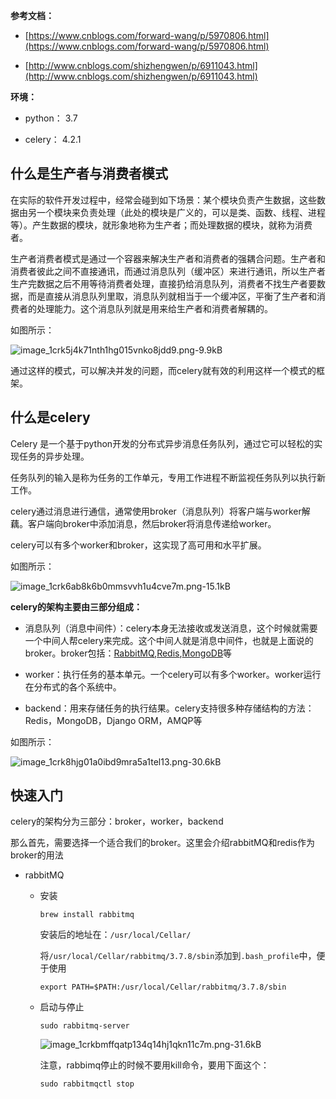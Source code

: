 **参考文档：**

- [https://www.cnblogs.com/forward-wang/p/5970806.html](https://www.cnblogs.com/forward-wang/p/5970806.html)

- [http://www.cnblogs.com/shizhengwen/p/6911043.html](http://www.cnblogs.com/shizhengwen/p/6911043.html)

**环境：**

- python： 3.7

- celery： 4.2.1


## 什么是生产者与消费者模式

在实际的软件开发过程中，经常会碰到如下场景：某个模块负责产生数据，这些数据由另一个模块来负责处理（此处的模块是广义的，可以是类、函数、线程、进程等）。产生数据的模块，就形象地称为生产者；而处理数据的模块，就称为消费者。

生产者消费者模式是通过一个容器来解决生产者和消费者的强耦合问题。生产者和消费者彼此之间不直接通讯，而通过消息队列（缓冲区）来进行通讯，所以生产者生产完数据之后不用等待消费者处理，直接扔给消息队列，消费者不找生产者要数据，而是直接从消息队列里取，消息队列就相当于一个缓冲区，平衡了生产者和消费者的处理能力。这个消息队列就是用来给生产者和消费者解耦的。

如图所示：

![image_1crk5j4k71nth1hg015vnko8jdd9.png-9.9kB](http://static.zybuluo.com/chuxiaoyi/zxy45sv0m24dmt85rkhdyubt/image_1crk5j4k71nth1hg015vnko8jdd9.png)

通过这样的模式，可以解决并发的问题，而celery就有效的利用这样一个模式的框架。

## 什么是celery

Celery 是一个基于python开发的分布式异步消息任务队列，通过它可以轻松的实现任务的异步处理。

任务队列的输入是称为任务的工作单元，专用工作进程不断监视任务队列以执行新工作。

celery通过消息进行通信，通常使用broker（消息队列）将客户端与worker解藕。客户端向broker中添加消息，然后broker将消息传递给worker。

celery可以有多个worker和broker，这实现了高可用和水平扩展。

如图所示：

![image_1crk6ab8k6b0mmsvvh1u4cve7m.png-15.1kB](http://static.zybuluo.com/chuxiaoyi/mbrw4uzxh97cv8tllr5awxt6/image_1crk6ab8k6b0mmsvvh1u4cve7m.png)

**celery的架构主要由三部分组成：**

- 消息队列（消息中间件）：celery本身无法接收或发送消息，这个时候就需要一个中间人帮celery来完成。这个中间人就是消息中间件，也就是上面说的broker。broker包括：[RabbitMQ](http://www.rabbitmq.com/documentation.html),[Redis](http://www.redis.net.cn/tutorial/3501.html),[MongoDB](https://www.mongodb.com/)等

- worker：执行任务的基本单元。一个celery可以有多个worker。worker运行在分布式的各个系统中。

- backend：用来存储任务的执行结果。celery支持很多种存储结构的方法：Redis，MongoDB，Django ORM，AMQP等

如图所示：

![image_1crk8hjg01a0ibd9mra5a1tel13.png-30.6kB](http://static.zybuluo.com/chuxiaoyi/togusggtlnyqudkyc1a9304l/image_1crk8hjg01a0ibd9mra5a1tel13.png)


## 快速入门

celery的架构分为三部分：broker，worker，backend

那么首先，需要选择一个适合我们的broker。这里会介绍rabbitMQ和redis作为broker的用法

- rabbitMQ

	- 安装

		```
		brew install rabbitmq
		```
	
		安装后的地址在：`/usr/local/Cellar/`

		将`/usr/local/Cellar/rabbitmq/3.7.8/sbin`添加到`.bash_profile`中，便于使用

		```
		export PATH=$PATH:/usr/local/Cellar/rabbitmq/3.7.8/sbin
		```

	- 启动与停止

		```
		sudo rabbitmq-server
		```
		![image_1crkbmffqatp134q14hj1qkn11c7m.png-31.6kB](http://static.zybuluo.com/chuxiaoyi/lmj4ijmlbm4tjmher44ili1n/image_1crkbmffqatp134q14hj1qkn11c7m.png)


		注意，rabbimq停止的时候不要用kill命令，要用下面这个：

		```
		sudo rabbitmqctl stop
		```



